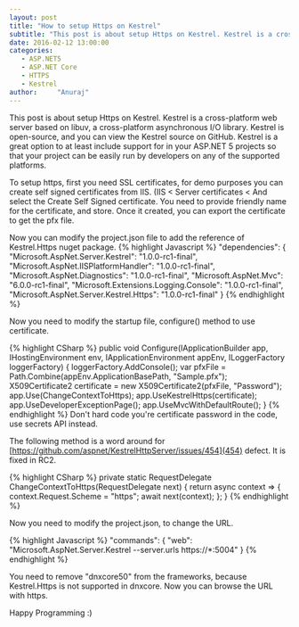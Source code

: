 ```yaml
---
layout: post
title: "How to setup Https on Kestrel"
subtitle: "This post is about setup Https on Kestrel. Kestrel is a cross-platform web server based on libuv, a cross-platform asynchronous I/O library. Kestrel is open-source, and you can view the Kestrel source on GitHub. Kestrel is a great option to at least include support for in your ASP.NET 5 projects so that your project can be easily run by developers on any of the supported platforms"
date: 2016-02-12 13:00:00
categories: 
   - ASP.NET5
   - ASP.NET Core
   - HTTPS
   - Kestrel
author:     "Anuraj"
---
```

This post is about setup Https on Kestrel. Kestrel is a cross-platform web server based on libuv, a cross-platform asynchronous I/O library. Kestrel is open-source, and you can view the Kestrel source on GitHub. Kestrel is a great option to at least include support for in your ASP.NET 5 projects so that your project can be easily run by developers on any of the supported platforms. 

To setup https, first you need SSL certificates, for demo purposes you can create self signed certificates from IIS. (IIS &lt; Server certificates &lt; And select the Create Self Signed certificate. You need to provide friendly name for the certificate, and store. Once it created, you can export the certificate to get the pfx file.

Now you can modify the project.json file to add the reference of Kestrel.Https nuget package.
{% highlight Javascript %}
"dependencies": {
    "Microsoft.AspNet.Server.Kestrel": "1.0.0-rc1-final",
    "Microsoft.AspNet.IISPlatformHandler": "1.0.0-rc1-final",
    "Microsoft.AspNet.Diagnostics": "1.0.0-rc1-final",
    "Microsoft.AspNet.Mvc": "6.0.0-rc1-final",
    "Microsoft.Extensions.Logging.Console": "1.0.0-rc1-final",
    "Microsoft.AspNet.Server.Kestrel.Https": "1.0.0-rc1-final"
}
{% endhighlight %}

Now you need to modify the startup file, configure() method to use certificate.

{% highlight CSharp %}
public void Configure(IApplicationBuilder app,
    IHostingEnvironment env,
    IApplicationEnvironment appEnv,
    ILoggerFactory loggerFactory)
{
    loggerFactory.AddConsole();
    var pfxFile = Path.Combine(appEnv.ApplicationBasePath, "Sample.pfx");
    X509Certificate2 certificate = new X509Certificate2(pfxFile, "Password");
    app.Use(ChangeContextToHttps);
    app.UseKestrelHttps(certificate);
    app.UseDeveloperExceptionPage();
    app.UseMvcWithDefaultRoute();
}
{% endhighlight %}
Don't hard code you're certificate password in the code, use secrets API instead.

The following method is a word around for [https://github.com/aspnet/KestrelHttpServer/issues/454](454) defect. It is fixed in RC2.

{% highlight CSharp %}
private static RequestDelegate ChangeContextToHttps(RequestDelegate next)
{
    return async context =>
    {
        context.Request.Scheme = "https";
        await next(context);
    };
}
{% endhighlight %}

Now you need to modify the project.json, to change the URL.

{% highlight Javascript %}
"commands": {
    "web": "Microsoft.AspNet.Server.Kestrel --server.urls https://*:5004"
}
{% endhighlight %}

You need to remove "dnxcore50" from the frameworks, because Kestrel.Https is not supported in dnxcore. Now you can browse the URL with https.

Happy Programming :)